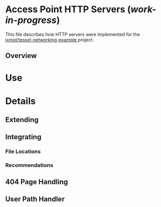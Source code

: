 # Access Point HTTP Servers (*work-in-progress*)

This file describes how HTTP servers were implemented for the [jxmot/tessel-networking-example
](https://github.com/jxmot/tessel-networking-example) project. 

## Overview

# Use

# Details

## Extending

## Integrating

### File Locations

### Recommendations

## 404 Page Handling

## User Path Handler

